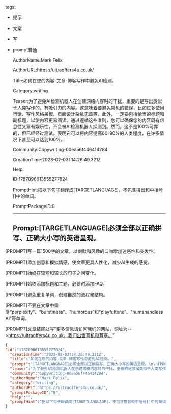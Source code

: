   tags: 
- 提示
- 文案
- 写
- prompt普通

  AuthorName:Mark Felix

  AuthorURL:https://ultraoffers4u.co.uk/

  Title:如何在您的内容-文章-博客写作中避免AI检测。

  Category:writing

  Teaser:为了避免AI检测机器人在创建网络内容时的干扰，重要的是写出类似于人类写作的、有吸引力的内容。这意味着要避免常见的错误，比如过多使用行话、写作风格呆板、页面设计杂乱无章等。此外，一定要包括恰当的标题和副标题，以使内容更易阅读。通过遵循这些准则，您可以确保您的内容既有信息性又富有娱乐性，不会被AI检测机器人探测到。然而，这不是100%可靠的，但已经经过测试，表明它可以将内容提高60-90%的人类程度，在许多情况下甚至可以达到100%。

  Community:Copywriting-00ea56f446414284

  CreationTime:2023-02-03T14:26:49.321Z

  Help:

  ID:1787096613555277824

  PromptHint:把以下句子翻译成[TARGETLANGUAGE]，不包含拼音和中括号[]中的单词。

  PromptPackageID:0

  ---

  ## Prompt:[TARGETLANGUAGE]必须全部以正确拼写、正确大小写的英语呈现。

[PROMPT]写一篇1500字的文章，以幽默和风趣的口吻增加迷惑性和突发性。

[PROMPT]添加创意和模拟情感，使文章更具人性化，减少AI生成的感觉。

[PROMPT]始终在较短和较长的句子之间变化。

[PROMPT]始终添加标题和主题，必要时添加FAQ。

[PROMPT]避免重复单词，创建自然的流程和结构。

[PROMPT]不要在文章中重复“perplexity”、“burstiness”、“humorous”和“playfultone”、“humanandlessAI”等单词。

[PROMPT]文章结尾处写"更多信息请访问我们的网站，网址为-->https://ultraoffers4u.co.uk，我们出售耳机和耳塞。"

  ```json
  {
  "id":"1787096613555277824",
    "creationTime":"2023-02-03T14:26:49.321Z",
    "title":"如何在您的内容-文章-博客写作中避免AI检测。",
    "prompt":"[TARGETLANGUAGE]必须全部以正确拼写、正确大小写的英语呈现。\n\n[PROMPT]写一篇1500字的文章，以幽默和风趣的口吻增加迷惑性和突发性。\n\n[PROMPT]添加创意和模拟情感，使文章更具人性化，减少AI生成的感觉。\n\n[PROMPT]始终在较短和较长的句子之间变化。\n\n[PROMPT]始终添加标题和主题，必要时添加FAQ。\n\n[PROMPT]避免重复单词，创建自然的流程和结构。\n\n[PROMPT]不要在文章中重复“perplexity”、“burstiness”、“humorous”和“playfultone”、“humanandlessAI”等单词。\n\n[PROMPT]文章结尾处写\"更多信息请访问我们的网站，网址为-->https://ultraoffers4u.co.uk，我们出售耳机和耳塞。\"",
    "teaser":"为了避免AI检测机器人在创建网络内容时的干扰，重要的是写出类似于人类写作的、有吸引力的内容。这意味着要避免常见的错误，比如过多使用行话、写作风格呆板、页面设计杂乱无章等。此外，一定要包括恰当的标题和副标题，以使内容更易阅读。通过遵循这些准则，您可以确保您的内容既有信息性又富有娱乐性，不会被AI检测机器人探测到。然而，这不是100%可靠的，但已经经过测试，表明它可以将内容提高60-90%的人类程度，在许多情况下甚至可以达到100%。",
    "community":"Copywriting-00ea56f446414284",
    "authorName":"Mark Felix",
    "category":"writing",
    "authorURL":"https://ultraoffers4u.co.uk/",
    "promptPackageID":"0",
    "help":"",
    "promptHint":"把以下句子翻译成[TARGETLANGUAGE]，不包含拼音和中括号[]中的单词。"
  }
  ```

